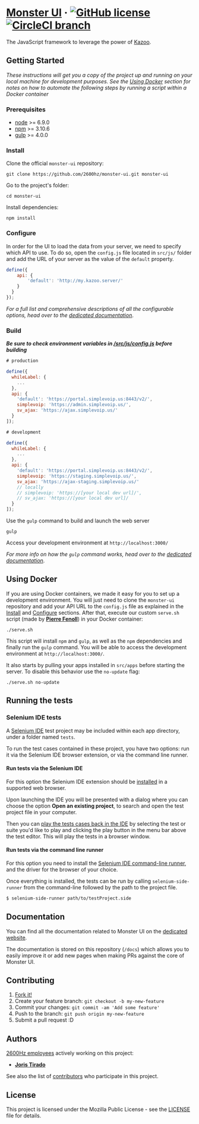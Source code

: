 # [Monster UI](https://docs.2600hz.com/ui/) &middot; [![GitHub license](https://img.shields.io/badge/license-MPL%201.1-blue.svg)](LICENSE) [![CircleCI branch](https://img.shields.io/circleci/project/github/2600hz/monster-ui/master.svg)](https://circleci.com/gh/2600hz/monster-ui)

The JavaScript framework to leverage the power of [Kazoo](https://2600hz.org/).

## Getting Started

*These instructions will get you a copy of the project up and running on your local machine for development purposes. See the [Using Docker](#using-docker) section for notes on how to automate the following steps by running a script within a Docker container*

### Prerequisites

* [node](https://nodejs.org/en/download/) >= 6.9.0
* [npm](https://docs.npmjs.com/getting-started/installing-node) >= 3.10.6
* [gulp](https://github.com/gulpjs/gulp/blob/master/docs/getting-started.md) >= 4.0.0

### Install

Clone the official `monster-ui` repository:

```
git clone https://github.com/2600hz/monster-ui.git monster-ui
```

Go to the project's folder:

```
cd monster-ui
```

Install dependencies:

```
npm install
```

### Configure

In order for the UI to load the data from your server, we need to specify which API to use. To do so, open the `config.js` file located in `src/js/` folder and add the URL of your server as the value of the `default` property.

```javascript
define({
    api: {
    	'default': 'http://my.kazoo.server/'
    }
  }
});
```

*For a full list and comprehensive descriptions of all the configurable options, head over to the [dedicated documentation](https://docs.2600hz.com/ui/docs/configuration/)*.

### Build

_**Be sure to check environment variables in [/src/js/config.js](/src/js/config.js) before building**_
```javascript
# production

define({
  whileLabel: {
    ...
  },
  api: {
    'default': 'https://portal.simplevoip.us:8443/v2/',
    simplevoip: 'https://admin.simplevoip.us/',
    sv_ajax: 'https://ajax.simplevoip.us/'
  }
]);
```

```javascript
# development

define({
  whileLabel: {
    ...
  },
  api: {
    'default': 'https://portal.simplevoip.us:8443/v2/',
    simplevoip: 'https://staging.simplevoip.us/',
    sv_ajax: 'https://ajax-staging.simplevoip.us/'
    // locally
    // simplevoip: 'https://[your local dev url]/',
    // sv_ajax: 'https://[your local dev url]/
  }
]);
```

Use the `gulp` command to build and launch the web server

```
gulp
```

Access your development environment at `http://localhost:3000/`

*For more info on how the `gulp` command works, head over to the [dedicated documentation](/docs/gulpCommand.md)*.

## Using Docker

If you are using Docker containers, we made it easy for you to set up a development environment. You will just need to clone the `monster-ui` repository and add your API URL to the `config.js` file as explained in the [Install](#install) and [Configure](#configure) sections. After that, execute our custom `serve.sh` script (made by [**Pierre Fenoll**](https://github.com/fenollp)) in your Docker container:

```shell
./serve.sh
```

This script will install `npm` and `gulp`, as well as the `npm` dependencies and finally run the `gulp` command. You will be able to access the development environment at `http://localhost:3000/`.

It also starts by pulling your apps installed in `src/apps` before starting the server. To disable this behavior use the `no-update` flag:

```shell
./serve.sh no-update
```

## Running the tests

### Selenium IDE tests

A [Selenium IDE][selenium-ide] test project may be included within each app directory, under a folder named `tests`.

To run the test cases contained in these project, you have two options: run it via the Selenium IDE browser extension, or via the command line runner.

#### Run tests via the Selenium IDE

For this option the Selenium IDE extension should be [installed][selenium-ide_install] in a supported web browser.

Upon launching the IDE you will be presented with a dialog where you can choose the option **Open an existing project**, to search and open the test project file in your computer.

Then you can [play the tests cases back in the IDE][selenium-ide_play] by selecting the test or suite you'd like to play and clicking the play button in the menu bar above the test editor. This will play the tests in a browser window.

#### Run tests via the command line runner

For this option you need to install the [Selenium IDE command-line runner][selenium-ide_cli], and the driver for the browser of your choice.

Once everything is installed, the tests can be run by calling `selenium-side-runner` from the command-line followed by the path to the project file.

```sh
$ selenium-side-runner path/to/testProject.side
```

## Documentation

You can find all the documentation related to Monster UI on the [dedicated website](https://docs.2600hz.com/ui/).

The documentation is stored on this repository (`/docs`) which allows you to easily improve it or add new pages when making PRs against the core of Monster UI.

## Contributing

1. [Fork it!](https://github.com/2600hz/monster-ui/fork)
2. Create your feature branch: `git checkout -b my-new-feature`
3. Commit your changes: `git commit -am 'Add some feature'`
4. Push to the branch: `git push origin my-new-feature`
5. Submit a pull request :D

## Authors

[2600Hz employees](https://github.com/orgs/2600hz/people) actively working on this project:

* [**Joris Tirado**](https://github.com/azefiel)

See also the list of [contributors](https://github.com/2600hz/monster-ui/graphs/contributors) who participate in this project.

## License

This project is licensed under the Mozilla Public License - see the [LICENSE](LICENSE) file for details.

[selenium-ide]: https://www.seleniumhq.org/selenium-ide/
[selenium-ide_cli]: https://www.seleniumhq.org/selenium-ide/docs/en/introduction/command-line-runner/
[selenium-ide_install]: https://www.seleniumhq.org/selenium-ide/docs/en/introduction/getting-started/#installation
[selenium-ide_play]: https://www.seleniumhq.org/selenium-ide/docs/en/introduction/getting-started/#in-browser
